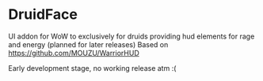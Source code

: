 # DruidFace
UI addon for WoW to exclusively for druids providing hud elements for rage and energy (planned for later releases)
Based on https://github.com/MOUZU/WarriorHUD

Early development stage, no working release atm :(
